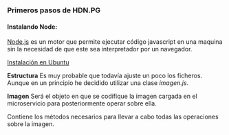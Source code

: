 ### Primeros pasos de HDN.PG

#### Instalando Node:
[Node.js](https://nodejs.org/es/) es un motor que permite ejecutar código javascript en una maquina sin la necesidad de que este sea interpretador por un navegador.

[Instalación en Ubuntu](https://github.com/nodesource/distributions/blob/master/README.md#debinstall)


**Estructura**
Es muy probable que todavía ajuste un poco los ficheros. Aunque en un principio he decidido utilizar una clase *imagen.js*.

**Imagen**
Será el objeto en que se codifique la imagen cargada en el microservicio para posteriormente operar sobre ella. 

Contiene los métodos necesarios para llevar a cabo todas las operaciones sobre la imagen.



